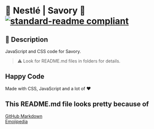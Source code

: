 # 🍫 Nestlé | Savory 🍫 [![standard-readme compliant](https://img.shields.io/badge/readme%20style-standard-brightgreen.svg?style=flat-square)](https://github.com/RichardLitt/standard-readme)

## 🔖 Description

JavaScript and CSS code for Savory.

> ⚠️ Look for README.md files in folders for details.

## Happy Code

Made with CSS, JavaScript and a lot of ❤️

## This README.md file looks pretty because of

[GitHub Markdown](https://guides.github.com/features/mastering-markdown/) \
[Emojipedia](https://emojipedia.org/)
